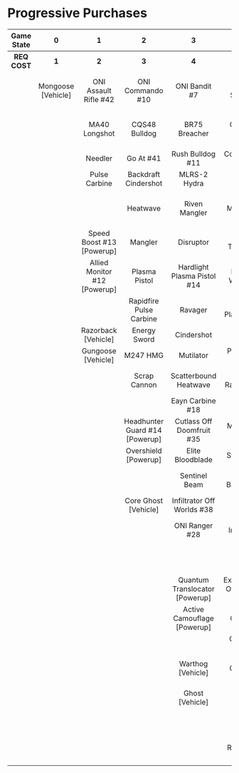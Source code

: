 # Progressive Purchases

| **Game State** |       **0**        |            **1**             |             **2**              |             **3**              |              **4**              |                **5**                 |              **6**              |                            |                              |
| :------------: | :----------------: | :--------------------------: | :----------------------------: | :----------------------------: | :-----------------------------: | :----------------------------------: | :-----------------------------: | :------------------------: | :--------------------------: |
|  **REQ COST**  |       **1**        |            **2**             |             **3**              |             **4**              |              **5**              |                **6**                 |              **7**              |           **8**            |            **9**             |
|                | Mongoose [Vehicle] |    ONI Assault Rifle #42     |        ONI Commando #10        |         ONI Bandit #7          |        Key Off Speed #2         |           Striker Sidekick           |       Tovarus Artifice #8       |    Guard Off Doisac #40    |    Banish Off Balaho #43     |
|                |                    |        MA40 Longshot         |         CQS48 Bulldog          |         BR75 Breacher          |       ONI Battle Rifle #6       |           Impact Commando            |         Headhunter #48          | Artifact Off Tremonius #49 |      Scorpion Shot #47       |
|                |                    |           Needler            |           Go At #41            |        Rush Bulldog #11        |       Convergence Bulldog       |            Pursuit Hydra             |       The Final Token #25       |        Valkyrie #13        |                              |
|                |                    |        Pulse Carbine         |      Backdraft Cindershot      |          MLRS-2 Hydra          |       Valor Off Dinh #12        |        Knight Off Zeretus #39        |        Calcine Disruptor        |      Rushdown Hammer       |      Scorpion [Vehicle]      |
|                |                    |                              |            Heatwave            |         Riven Mangler          |            M41 SPNKr            |             M41 Tracker              |      Attack Off Iratus #20      |                            | Banishing Wasp #17 [Vehicle] |
|                |                    |  Speed Boost #13 [Powerup]   |            Mangler             |           Disruptor            |       Tripple Threat #23        |            Fuel Rod SPNKr            |       Stalker Rifle Ultra       |      Wraith [Vehicle]      |                              |
|                |                    | Allied Monitor #12 [Powerup] |         Plasma Pistol          |  Hardlight Plasma Pistol #14   |       Decaying World #21        |         Spartan Sandwich #32         |       Purging Shock Rifle       | Phantom Wasp #16 [Vehicle] |                              |
|                |                    |                              |    Rapidfire Pulse Carbine     |            Ravager             |      Unbound Plasma Pistol      |           S7 Sniper Rifle            |       Doom Off Reach #30        |                            |                              |
|                |                    |     Razorback [Vehicle]      |          Energy Sword          |           Cindershot           |        Pinpoint Needler         |       Reward Off Hyperius #46        |    Sentry Off Writh Kul #34     |                            |                              |
|                |                    |      Gungoose [Vehicle]      |            M247 HMG            |           Mutilator            |         Pulse Wave #16          |          S7 Flexfire Sniper          |        Diminsher of Hope        |                            |                              |
|                |                    |                              |          Scrap Cannon          |     Scatterbound Heatwave      |       Zealot Ravager #19        |         Arcane Sentinel Beam         |    Exterminating Hazard #15     |                            |                              |
|                |                    |                              |                                |        Eayn Carbine #18        |         Ravager Rebound         |         Phantom Assassin #26         |                                 |                            |                              |
|                |                    |                              | Headhunter Guard #14 [Powerup] |   Cutlass Off Doomfruit #35    |         Myriad Arm #22          |            Gravity Hammer            |         Wasp [Vehicle]          |                            |                              |
|                |                    |                              |      Overshield [Powerup]      |        Elite Bloodblade        |          Stalker Rifle          |             Shock Rifle              |        Banshee [Vehicle]        |                            |                              |
|                |                    |                              |                                |         Sentinel Beam          |      Shot Off Barroth #17       |           Scout Skewer #27           | Fusion Rocket Hog #14 [Vehicle] |                            |                              |
|                |                    |                              |      Core Ghost [Vehicle]      |   Infiltrator Off Worlds #38   |             Skewer              |           Volatile Skewer            |                                 |                            |                              |
|                |                    |                              |                                |         ONI Ranger #28         |     Broken Installation #44     |      Power Off Jega Rdomnai #36      |                                 |                            |                              |
|                |                    |                              |                                |                                |      Duelist Energy Sword       |     Defender off Sanghelios #33      |                                 |                            |                              |
|                |                    |                              |                                | Quantum Translocator [Powerup] | Extermination Off Infection #24 |                                      |                                 |                            |                              |
|                |                    |                              |                                |  Active Camouflage [Powerup]   |     Spike Off Ordo 'Mal #37     |      Health Steal #11 [Powerup]      |                                 |                            |                              |
|                |                    |                              |                                |                                |         ONI Turret #29          |                                      |                                 |                            |                              |
|                |                    |                              |                                |       Warthog [Vehicle]        |        The Champion #31         |      Core Banshee #11 [Vehicle]      |                                 |                            |                              |
|                |                    |                              |                                |        Ghost [Vehicle]         |          Plasma Cannon          |     Plasma Warthog #15 [Vehicle]     |                                 |                            |                              |
|                |                    |                              |                                |                                |                                 | Extermination Gungoose #13 [Vehicle] |                                 |                            |                              |
|                |                    |                              |                                |                                |      Rocket Hog [Vehicle]       |                                      |                                 |                            |                              |
|                |                    |                              |                                |                                |                                 |                                      |                                 |                            |                              |
